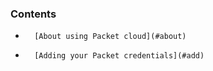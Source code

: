 <!-- usedin: [ _legacy_docker/deployment] - post: -->


### Contents

*		[About using Packet cloud](#about)
*		[Adding your Packet credentials](#add)

